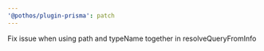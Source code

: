 ```yaml
---
'@pothos/plugin-prisma': patch
---
```


Fix issue when using path and typeName together in resolveQueryFromInfo
